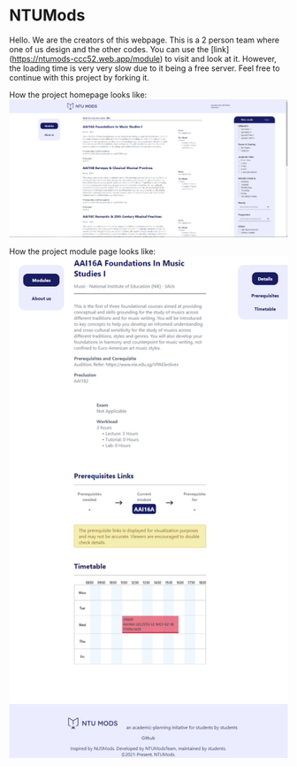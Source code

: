 # NTUMods

Hello. We are the creators of this webpage. This is a 2 person team where one of us design and the other codes. You can use the [link] (https://ntumods-ccc52.web.app/module) to visit and look at it. However, the loading time is very very slow due to it being a free server. Feel free to continue with this project by forking it.

How the project homepage looks like:
![homepage](https://github.com/LeeMingDe/ntumod/blob/master/images%20for%20UI%20design/homepage.PNG)

How the project module page looks like:
![homepage](https://github.com/LeeMingDe/ntumod/blob/master/images%20for%20UI%20design/module.PNG)
